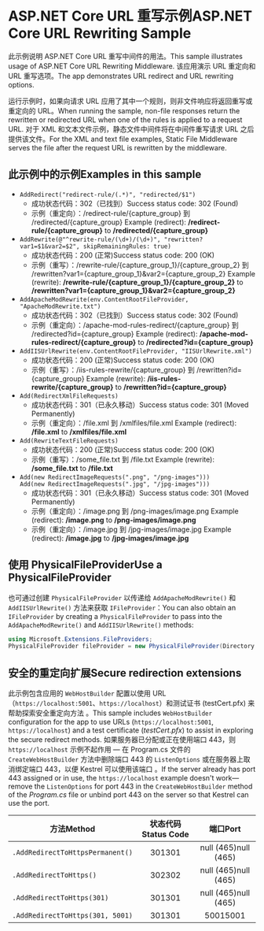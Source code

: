 # <a name="aspnet-core-url-rewriting-sample"></a><span data-ttu-id="26288-101">ASP.NET Core URL 重写示例</span><span class="sxs-lookup"><span data-stu-id="26288-101">ASP.NET Core URL Rewriting Sample</span></span>

<span data-ttu-id="26288-102">此示例说明 ASP.NET Core URL 重写中间件的用法。</span><span class="sxs-lookup"><span data-stu-id="26288-102">This sample illustrates usage of ASP.NET Core URL Rewriting Middleware.</span></span> <span data-ttu-id="26288-103">该应用演示 URL 重定向和 URL 重写选项。</span><span class="sxs-lookup"><span data-stu-id="26288-103">The app demonstrates URL redirect and URL rewriting options.</span></span>

<span data-ttu-id="26288-104">运行示例时，如果向请求 URL 应用了其中一个规则，则非文件响应将返回重写或重定向的 URL。</span><span class="sxs-lookup"><span data-stu-id="26288-104">When running the sample, non-file responses return the rewritten or redirected URL when one of the rules is applied to a request URL.</span></span> <span data-ttu-id="26288-105">对于 XML 和文本文件示例，静态文件中间件将在中间件重写请求 URL 之后提供该文件。</span><span class="sxs-lookup"><span data-stu-id="26288-105">For the XML and text file examples, Static File Middleware serves the file after the request URL is rewritten by the middleware.</span></span>

## <a name="examples-in-this-sample"></a><span data-ttu-id="26288-106">此示例中的示例</span><span class="sxs-lookup"><span data-stu-id="26288-106">Examples in this sample</span></span>

* `AddRedirect("redirect-rule/(.*)", "redirected/$1")`
  - <span data-ttu-id="26288-107">成功状态代码：302（已找到）</span><span class="sxs-lookup"><span data-stu-id="26288-107">Success status code: 302 (Found)</span></span>
  - <span data-ttu-id="26288-108">示例（重定向）：/redirect-rule/{capture_group} 到 /redirected/{capture_group}  </span><span class="sxs-lookup"><span data-stu-id="26288-108">Example (redirect): **/redirect-rule/{capture_group}** to **/redirected/{capture_group}**</span></span>
* `AddRewrite(@"^rewrite-rule/(\d+)/(\d+)", "rewritten?var1=$1&var2=$2", skipRemainingRules: true)`
  - <span data-ttu-id="26288-109">成功状态代码：200 (正常)</span><span class="sxs-lookup"><span data-stu-id="26288-109">Success status code: 200 (OK)</span></span>
  - <span data-ttu-id="26288-110">示例（重写）：/rewrite-rule/{capture_group_1}/{capture_group_2} 到 /rewritten?var1={capture_group_1}&var2={capture_group_2}  </span><span class="sxs-lookup"><span data-stu-id="26288-110">Example (rewrite): **/rewrite-rule/{capture_group_1}/{capture_group_2}** to **/rewritten?var1={capture_group_1}&var2={capture_group_2}**</span></span>
* `AddApacheModRewrite(env.ContentRootFileProvider, "ApacheModRewrite.txt")`
  - <span data-ttu-id="26288-111">成功状态代码：302（已找到）</span><span class="sxs-lookup"><span data-stu-id="26288-111">Success status code: 302 (Found)</span></span>
  - <span data-ttu-id="26288-112">示例（重定向）：/apache-mod-rules-redirect/{capture_group} 到 /redirected?id={capture_group}  </span><span class="sxs-lookup"><span data-stu-id="26288-112">Example (redirect): **/apache-mod-rules-redirect/{capture_group}** to **/redirected?id={capture_group}**</span></span>
* `AddIISUrlRewrite(env.ContentRootFileProvider, "IISUrlRewrite.xml")`
  - <span data-ttu-id="26288-113">成功状态代码：200 (正常)</span><span class="sxs-lookup"><span data-stu-id="26288-113">Success status code: 200 (OK)</span></span>
  - <span data-ttu-id="26288-114">示例（重写）：/iis-rules-rewrite/{capture_group} 到 /rewritten?id={capture_group}  </span><span class="sxs-lookup"><span data-stu-id="26288-114">Example (rewrite): **/iis-rules-rewrite/{capture_group}** to **/rewritten?id={capture_group}**</span></span>
* `Add(RedirectXmlFileRequests)`
  - <span data-ttu-id="26288-115">成功状态代码：301（已永久移动）</span><span class="sxs-lookup"><span data-stu-id="26288-115">Success status code: 301 (Moved Permanently)</span></span>
  - <span data-ttu-id="26288-116">示例（重定向）：/file.xml 到 /xmlfiles/file.xml  </span><span class="sxs-lookup"><span data-stu-id="26288-116">Example (redirect): **/file.xml** to **/xmlfiles/file.xml**</span></span>
* `Add(RewriteTextFileRequests)`
  - <span data-ttu-id="26288-117">成功状态代码：200 (正常)</span><span class="sxs-lookup"><span data-stu-id="26288-117">Success status code: 200 (OK)</span></span>
  - <span data-ttu-id="26288-118">示例（重写）：/some_file.txt 到 /file.txt  </span><span class="sxs-lookup"><span data-stu-id="26288-118">Example (rewrite): **/some_file.txt** to **/file.txt**</span></span>
* `Add(new RedirectImageRequests(".png", "/png-images")))`<br>`Add(new RedirectImageRequests(".jpg", "/jpg-images")))`
  - <span data-ttu-id="26288-119">成功状态代码：301（已永久移动）</span><span class="sxs-lookup"><span data-stu-id="26288-119">Success status code: 301 (Moved Permanently)</span></span>
  - <span data-ttu-id="26288-120">示例（重定向）：/image.png 到 /png-images/image.png  </span><span class="sxs-lookup"><span data-stu-id="26288-120">Example (redirect): **/image.png** to **/png-images/image.png**</span></span>
  - <span data-ttu-id="26288-121">示例（重定向）：/image.jpg 到 /jpg-images/image.jpg  </span><span class="sxs-lookup"><span data-stu-id="26288-121">Example (redirect): **/image.jpg** to **/jpg-images/image.jpg**</span></span>

## <a name="use-a-physicalfileprovider"></a><span data-ttu-id="26288-122">使用 PhysicalFileProvider</span><span class="sxs-lookup"><span data-stu-id="26288-122">Use a PhysicalFileProvider</span></span>

<span data-ttu-id="26288-123">也可通过创建 `PhysicalFileProvider` 以传递给 `AddApacheModRewrite()` 和 `AddIISUrlRewrite()` 方法来获取 `IFileProvider`：</span><span class="sxs-lookup"><span data-stu-id="26288-123">You can also obtain an `IFileProvider` by creating a `PhysicalFileProvider` to pass into the `AddApacheModRewrite()` and `AddIISUrlRewrite()` methods:</span></span>

```csharp
using Microsoft.Extensions.FileProviders;
PhysicalFileProvider fileProvider = new PhysicalFileProvider(Directory.GetCurrentDirectory());
```

## <a name="secure-redirection-extensions"></a><span data-ttu-id="26288-124">安全的重定向扩展</span><span class="sxs-lookup"><span data-stu-id="26288-124">Secure redirection extensions</span></span>

<span data-ttu-id="26288-125">此示例包含应用的 `WebHostBuilder` 配置以使用 URL（`https://localhost:5001`、`https://localhost`）和测试证书 (testCert.pfx) 来帮助探索安全重定向方法  。</span><span class="sxs-lookup"><span data-stu-id="26288-125">This sample includes `WebHostBuilder` configuration for the app to use URLs (`https://localhost:5001`, `https://localhost`) and a test certificate (*testCert.pfx*) to assist in exploring the secure redirect methods.</span></span> <span data-ttu-id="26288-126">如果服务器已分配或正在使用端口 443，则 `https://localhost` 示例不起作用 &mdash; 在 Program.cs 文件的 `CreateWebHostBuilder` 方法中删除端口 443 的 `ListenOptions` 或在服务器上取消绑定端口 443，以便 Kestrel 可以使用该端口  。</span><span class="sxs-lookup"><span data-stu-id="26288-126">If the server already has port 443 assigned or in use, the `https://localhost` example doesn't work&mdash;remove the `ListenOptions` for port 443 in the `CreateWebHostBuilder` method of the *Program.cs* file or unbind port 443 on the server so that Kestrel can use the port.</span></span>

| <span data-ttu-id="26288-127">方法</span><span class="sxs-lookup"><span data-stu-id="26288-127">Method</span></span>                           | <span data-ttu-id="26288-128">状态代码</span><span class="sxs-lookup"><span data-stu-id="26288-128">Status Code</span></span> |    <span data-ttu-id="26288-129">端口</span><span class="sxs-lookup"><span data-stu-id="26288-129">Port</span></span>    |
| -------------------------------- | :---------: | :--------: |
| `.AddRedirectToHttpsPermanent()` |     <span data-ttu-id="26288-130">301</span><span class="sxs-lookup"><span data-stu-id="26288-130">301</span></span>     | <span data-ttu-id="26288-131">null (465)</span><span class="sxs-lookup"><span data-stu-id="26288-131">null (465)</span></span> |
| `.AddRedirectToHttps()`          |     <span data-ttu-id="26288-132">302</span><span class="sxs-lookup"><span data-stu-id="26288-132">302</span></span>     | <span data-ttu-id="26288-133">null (465)</span><span class="sxs-lookup"><span data-stu-id="26288-133">null (465)</span></span> |
| `.AddRedirectToHttps(301)`       |     <span data-ttu-id="26288-134">301</span><span class="sxs-lookup"><span data-stu-id="26288-134">301</span></span>     | <span data-ttu-id="26288-135">null (465)</span><span class="sxs-lookup"><span data-stu-id="26288-135">null (465)</span></span> |
| `.AddRedirectToHttps(301, 5001)` |     <span data-ttu-id="26288-136">301</span><span class="sxs-lookup"><span data-stu-id="26288-136">301</span></span>     |    <span data-ttu-id="26288-137">5001</span><span class="sxs-lookup"><span data-stu-id="26288-137">5001</span></span>    |
